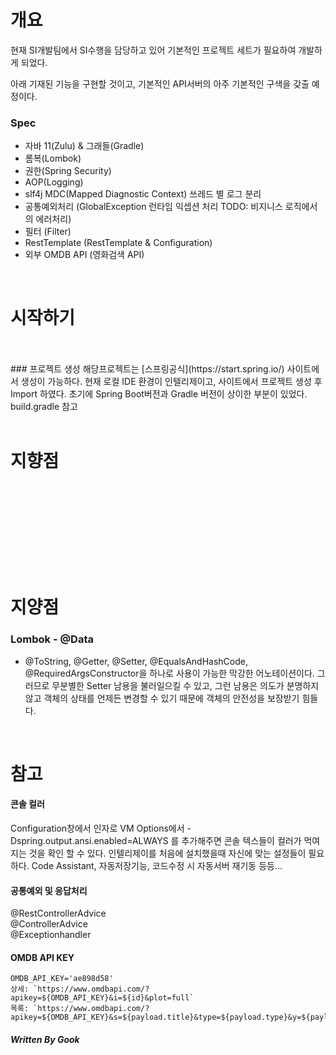
# 개요
현재 SI개발팀에서 SI수행을 담당하고 있어 기본적인 프로젝트 세트가 필요하여 개발하게 되었다.

아래 기재된 기능을 구현할 것이고, 기본적인 API서버의 아주 기본적인 구색을 갖출 예정이다.

### Spec
* 자바 11(Zulu) & 그래들(Gradle)
* 롬복(Lombok)
* 권한(Spring Security)
* AOP(Logging)
* slf4j MDC(Mapped Diagnostic Context) 쓰레드 별 로그 분리
* 공통예외처리 (GlobalException 런타임 익셉션 처리 TODO: 비지니스 로직에서의 에러처리)
* 필터 (Filter)
* RestTemplate (RestTemplate & Configuration)
* 외부 OMDB API (영화검색 API)

<br />

# 시작하기


<br />
<br />
### 프로젝트 생성
해당프로젝트는 [스프링공식](https://start.spring.io/) 사이트에서 생성이 가능하다.
현재 로컬 IDE 환경이 인텔리제이고, 사이트에서 프로젝트 생성 후 Import 하였다.
초기에 Spring Boot버전과 Gradle 버전이 상이한 부분이 있었다. build.gradle 참고

<br />
<br />

# 지향점
<br />
<br />
<br />
<br />
<br />
<br />
<br />
<br />

# 지양점
### Lombok - @Data
* @ToString, @Getter, @Setter, @EqualsAndHashCode, 
@RequiredArgsConstructor을 하나로 사용이 가능한 막강한 어노테이션이다.
그러므로 무분별한 Setter 남용을 불러일으킬 수 있고, 그런 남용은 의도가 분명하지 않고 객체의 상태를 
언제든 변경할 수 있기 때문에 객체의 안전성을 보장받기 힘들다.
<br />

# 참고
#### 콘솔 컬러
Configuration창에서 인자로 VM Options에서 -Dspring.output.ansi.enabled=ALWAYS 를 추가해주면 콘솔 
텍스들이 컬러가 먹여지는 것을 확인 할 수 있다.
인텔리제이를 처음에 설치했을때 자신에 맞는 설정들이 필요하다. Code Assistant, 자동저장기능, 코드수정 시 자동서버 재기동 등등...

#### 공통예외 및 응답처리
@RestControllerAdvice <br />
@ControllerAdvice <br />
@Exceptionhandler <br />

#### OMDB API KEY

    OMDB_API_KEY='ae898d58'
    상세: `https://www.omdbapi.com/?apikey=${OMDB_API_KEY}&i=${id}&plot=full`
    목록: `https://www.omdbapi.com/?apikey=${OMDB_API_KEY}&s=${payload.title}&type=${payload.type}&y=${payload.year}&page=${payload.page}`


##### Written By Gook

